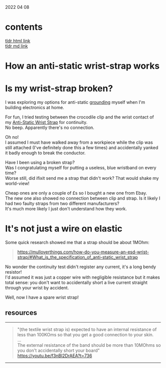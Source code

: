 2022 04 08  
# contents  
<a href="#tldr">tldr html link</a>  
[tldr md link](#tldr)


# How an anti-static wrist-strap works

<a id='story'></a>  

# Is my wrist-strap broken?  
I was exploring my options for anti-static [grounding](grounding_myself.md) myself when I'm building electronics at home.  

For fun, I tried testing between the crocodile clip and the wrist contact of my [Anti-Static Wrist Strap](https://www.ifixit.com/Store/Tools/Anti-Static-Wrist-Strap/IF145-071) for continuity.  
No beep. Apparently there's no connection.

Oh no!  
I assumed I must have walked away from a workpiece while the clip was still attached (I've definitely done this a few times) and accidentally yanked it badly enough to break the conductor.

Have I been using a broken strap?  
Was I congratulating myself for putting a useless, blue wristband on every time?  
Worse still, did ifixit send me a strap that didn't work? That would shake my world-view!
    
Cheap ones are only a couple of £s so I bought a new one from Ebay.  
The new one also showed no connection between clip and strap. 
Is it likely I had two faulty straps from two different manufacturers?  
It's much more likely I just don't understand how they work.

<a id='tldr'></a>

# It's not just a wire on elastic  
Some quick research showed me that a strap should be about 1MOhm:  
>https://mulloverthings.com/how-do-you-measure-an-esd-wrist-strap/#What_is_the_specification_of_anti-static_wrist_strap  

No wonder the continuity test didn't register any current, it's a long bendy resistor!  
I'd assumed it was just a copper wire with negligible resistance but it makes total sense: you don't want to accidentally short a live current straight through your wrist by accident.

Well, now I have a spare wrist strap!

## resources
___ 

> "(the textile wrist strap is) expected to have an internal resistance of less than 100KOms so that you get a good connection to your skin.  
> ...  
> The external resistance of the band should be more than 10MOhms so you don't accidentally short your board"   
> https://youtu.be/f3nBl2DrAEA?t=736

___       